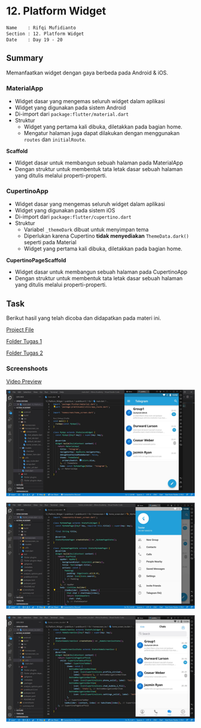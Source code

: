 # 12. Platform Widget

```
Name    : Rifqi Mufidianto 
Section : 12. Platform Widget
Date    : Day 19 - 20
``` 

## Summary
Memanfaatkan widget dengan gaya berbeda pada Android & iOS.
### MaterialApp
- Widget dasar yang mengemas seluruh widget dalam aplikasi
- Widget yang digunakan pada sistem Android
- Di-import dari `package:flutter/material.dart`
- Struktur
    - Widget yang pertama kali dibuka, diletakkan pada bagian home.
    - Mengatur halaman juga dapat dilakukan dengan menggunakan `routes` dan `initialRoute`.

**Scaffold**
- Widget dasar untuk membangun sebuah halaman pada MaterialApp
- Dengan struktur untuk membentuk tata letak dasar sebuah halaman yang ditulis melalui properti-properti.

### CupertinoApp
- Widget dasar yang mengemas seluruh widget dalam aplikasi
- Widget yang digunakan pada sistem iOS
- Di-import dari `package:flutter/cupertino.dart`
- Struktur 
    - Variabel `_themeDark` dibuat untuk menyimpan tema
    - Diperlukan karena Cupertino **tidak menyediakan** `ThemeData.dark()` seperti pada Material
    - Widget yang pertama kali dibuka, diletakkan pada bagian home.

**CupertinoPageScaffold**
- Widget dasar untuk membangun sebuah halaman pada CupertinoApp
- Dengan struktur untuk membentuk tata letak dasar sebuah halaman yang ditulis melalui properti-properti.

## Task
Berikut hasil yang telah dicoba dan didapatkan pada materi ini.

[Project File](./praktikum/praktikum12/lib/)

[Folder Tugas 1](./praktikum/praktikum12/lib/homescreen/)

[Folder Tugas 2](./praktikum/praktikum12/lib/homescreen_ios/)

### Screenshoots

[Video Preview](https://drive.google.com/file/d/1bt-ao7xyI84nkrezCAgzgvcJFJj6RTl5/view?usp=sharing)

![Screenshoots Tugas 1.1](./screenshoots/tugas1.1.jpg)

![Screenshoots Tugas 1.2](./screenshoots/tugas1.2.jpg)

![Screenshoots Tugas 2](./screenshoots/tugas2.jpg)